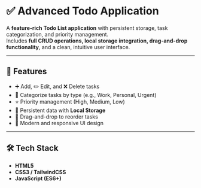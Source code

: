 # ✅ Advanced Todo Application

A **feature-rich Todo List application** with persistent storage, task categorization, and priority management.  
Includes **full CRUD operations, local storage integration, drag-and-drop functionality**, and a clean, intuitive user interface.

---

## 🚀 Features
- ➕ Add, ✏️ Edit, and ❌ Delete tasks  
- 📂 Categorize tasks by type (e.g., Work, Personal, Urgent)  
- ⭐ Priority management (High, Medium, Low)  
- 💾 Persistent data with **Local Storage**  
- 🔀 Drag-and-drop to reorder tasks  
- 🎨 Modern and responsive UI design  

---

## 🛠️ Tech Stack
- **HTML5**  
- **CSS3 / TailwindCSS**  
- **JavaScript (ES6+)**  
